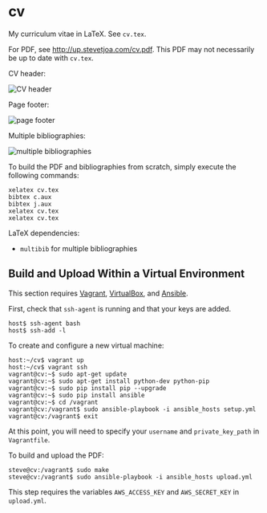 cv
==

My curriculum vitae in LaTeX. See `cv.tex`.

For PDF, see <http://up.stevetjoa.com/cv.pdf>. This PDF may not necessarily be up to date with `cv.tex`.

CV header: 

![CV header](http://up.stevetjoa.com/cv_header.png)

Page footer: 

![page footer](http://up.stevetjoa.com/cv_footer.png)

Multiple bibliographies: 

![multiple bibliographies](http://up.stevetjoa.com/cv_multibib.png)

To build the PDF and bibliographies from scratch, simply execute the following commands:

	xelatex cv.tex
	bibtex c.aux
	bibtex j.aux
	xelatex cv.tex
	xelatex cv.tex

LaTeX dependencies:

*   `multibib` for multiple bibliographies

Build and Upload Within a Virtual Environment
---------------------------------------------

This section requires [Vagrant](http://vagrantup.com), [VirtualBox](https://www.virtualbox.org), and [Ansible](http://ansibleworks.com).

First, check that `ssh-agent` is running and that your keys are added.

    host$ ssh-agent bash
    host$ ssh-add -l

To create and configure a new virtual machine:

    host:~/cv$ vagrant up
    host:~/cv$ vagrant ssh
    vagrant@cv:~$ sudo apt-get update
    vagrant@cv:~$ sudo apt-get install python-dev python-pip
    vagrant@cv:~$ sudo pip install pip --upgrade
    vagrant@cv:~$ sudo pip install ansible
    vagrant@cv:~$ cd /vagrant
    vagrant@cv:/vagrant$ sudo ansible-playbook -i ansible_hosts setup.yml
    vagrant@cv:/vagrant$ exit

At this point, you will need to specify your `username` and `private_key_path` in `Vagrantfile`.

To build and upload the PDF:

    steve@cv:/vagrant$ sudo make
    steve@cv:/vagrant$ sudo ansible-playbook -i ansible_hosts upload.yml

This step requires the variables `AWS_ACCESS_KEY` and `AWS_SECRET_KEY` in `upload.yml`.
